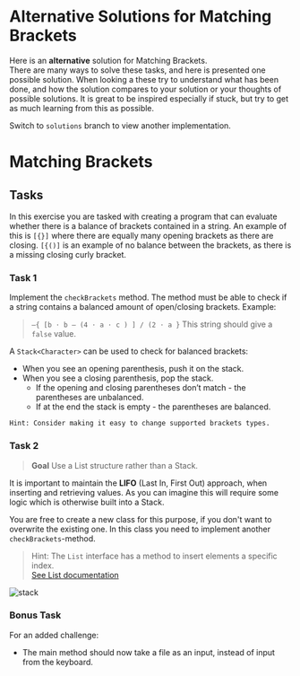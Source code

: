 # **Alternative Solutions for** Matching Brackets

Here is an **alternative** solution for Matching Brackets.  
There are many ways to solve these tasks, and here is presented one possible solution.
When looking a these try to understand what has been done, and how the solution compares to
your solution or your thoughts of possible solutions.
It is great to be inspired especially if stuck, but try to get as much learning from this as possible.

Switch to `solutions` branch to view another implementation.

# Matching Brackets

## Tasks

In this exercise you are tasked with creating a program that can evaluate whether there is a balance of brackets
contained in a string.
An example of this is `[{}]` where there are equally many opening brackets as there are closing.
`[{()]` is an example of no balance between the brackets, as there is a missing closing curly bracket.

### Task 1

Implement the `checkBrackets` method.
The method must be able to check if a string contains a balanced amount of open/closing brackets.
Example:
> `–{ [b ⋅ b – (4 ⋅ a ⋅ c ) ] / (2 ⋅ a }`
> This string should give a `false` value.

A `Stack<Character>` can be used to check for balanced brackets:

- When you see an opening parenthesis, push it on the stack.
- When you see a closing parenthesis, pop the stack.
    - If the opening and closing parentheses don’t match - the parentheses are unbalanced.
    - If at the end the stack is empty - the parentheses are balanced.

`Hint: Consider making it easy to change supported brackets types.`

### Task 2

> **Goal**
> Use a List structure rather than a Stack.

It is important to maintain the **LIFO** (Last In, First Out) approach, when inserting and retrieving values.
As you can imagine this will require some logic which is otherwise built into a Stack.

You are free to create a new class for this purpose, if you don't want to overwrite the existing one. In this
class you need to implement another `checkBrackets`-method.

> Hint: The `List` interface has a method to insert elements a specific index.  
> [See List documentation](https://docs.oracle.com/javase/8/docs/api/java/util/List.html)

![stack](assets/stack.png)

### Bonus Task

For an added challenge:

- The main method should now take a file as an input, instead of input from the keyboard.
